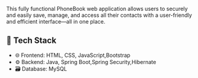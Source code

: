 This fully functional PhoneBook web application allows users to securely and easily save, manage,
and access all their contacts with a user-friendly and efficient interface—all in one place.
## 🚀 Tech Stack

- 🌐 Frontend: HTML, CSS, JavaScript,Bootstrap
- ⚙️ Backend: Java, Spring Boot,Spring Security,Hibernate
- 🗃️ Database: MySQL
